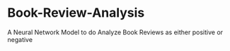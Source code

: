 # Book-Review-Analysis
A Neural Network Model to do Analyze Book Reviews as either positive or negative
